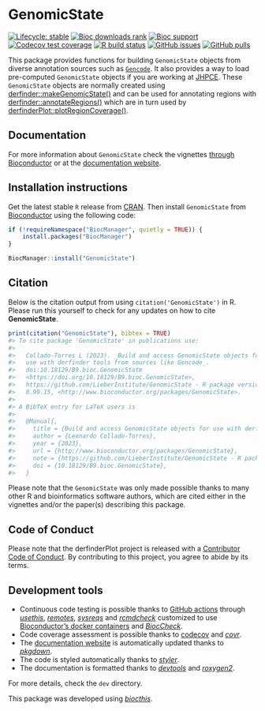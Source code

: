 
<!-- README.md is generated from README.Rmd. Please edit that file -->

# GenomicState

<!-- badges: start -->

[![Lifecycle:
stable](https://img.shields.io/badge/lifecycle-stable-brightgreen.svg)](https://www.tidyverse.org/lifecycle/#stable)
[![Bioc downloads
rank](https://bioconductor.org/shields/downloads/release/GenomicState.svg)](http://bioconductor.org/packages/stats/data-annotation/GenomicState)
[![Bioc
support](https://bioconductor.org/shields/posts/GenomicState.svg)](https://support.bioconductor.org/tag/GenomicState)
[![Codecov test
coverage](https://codecov.io/gh/LieberInstitute/GenomicState/branch/devel/graph/badge.svg)](https://codecov.io/gh/LieberInstitute/GenomicState?branch=devel)
[![R build
status](https://github.com/LieberInstitute/GenomicState/workflows/R-CMD-check-bioc/badge.svg)](https://github.com/LieberInstitute/GenomicState/actions)
[![GitHub
issues](https://img.shields.io/github/issues/LieberInstitute/GenomicState)](https://github.com/LieberInstitute/GenomicState/issues)
[![GitHub
pulls](https://img.shields.io/github/issues-pr/LieberInstitute/GenomicState)](https://github.com/LieberInstitute/GenomicState/pulls)
<!-- badges: end -->

This package provides functions for building `GenomicState` objects from
diverse annotation sources such as
[`Gencode`](https://www.gencodegenes.org/human/releases.html). It also
provides a way to load pre-computed `GenomicState` objects if you are
working at [JHPCE](https://jhpce.jhu.edu/). These `GenomicState` objects
are normally created using
[derfinder::makeGenomicState()](http://lcolladotor.github.io/derfinder/reference/makeGenomicState.html)
and can be used for annotating regions with
[derfinder::annotateRegions()](http://lcolladotor.github.io/derfinder/reference/annotateRegions.html)
which are in turn used by
[derfinderPlot::plotRegionCoverage()](http://leekgroup.github.io/derfinderPlot/reference/plotRegionCoverage.html).

## Documentation

For more information about `GenomicState` check the vignettes [through
Bioconductor](http://bioconductor.org/packages/GenomicState) or at the
[documentation website](http://lieberinstitute.github.io/GenomicState).

## Installation instructions

Get the latest stable `R` release from
[CRAN](http://cran.r-project.org/). Then install `GenomicState` from
[Bioconductor](http://bioconductor.org/) using the following code:

``` r
if (!requireNamespace("BiocManager", quietly = TRUE)) {
    install.packages("BiocManager")
}

BiocManager::install("GenomicState")
```

## Citation

Below is the citation output from using `citation('GenomicState')` in R.
Please run this yourself to check for any updates on how to cite
**GenomicState**.

``` r
print(citation("GenomicState"), bibtex = TRUE)
#> To cite package 'GenomicState' in publications use:
#> 
#>   Collado-Torres L (2023). _Build and access GenomicState objects for
#>   use with derfinder tools from sources like Gencode_.
#>   doi:10.18129/B9.bioc.GenomicState
#>   <https://doi.org/10.18129/B9.bioc.GenomicState>,
#>   https://github.com/LieberInstitute/GenomicState - R package version
#>   0.99.15, <http://www.bioconductor.org/packages/GenomicState>.
#> 
#> A BibTeX entry for LaTeX users is
#> 
#>   @Manual{,
#>     title = {Build and access GenomicState objects for use with derfinder tools from sources like Gencode},
#>     author = {Leonardo Collado-Torres},
#>     year = {2023},
#>     url = {http://www.bioconductor.org/packages/GenomicState},
#>     note = {https://github.com/LieberInstitute/GenomicState - R package version 0.99.15},
#>     doi = {10.18129/B9.bioc.GenomicState},
#>   }
```

Please note that the `GenomicState` was only made possible thanks to
many other R and bioinformatics software authors, which are cited either
in the vignettes and/or the paper(s) describing this package.

## Code of Conduct

Please note that the derfinderPlot project is released with a
[Contributor Code of
Conduct](https://contributor-covenant.org/version/2/0/CODE_OF_CONDUCT.html).
By contributing to this project, you agree to abide by its terms.

## Development tools

- Continuous code testing is possible thanks to [GitHub
  actions](https://www.tidyverse.org/blog/2020/04/usethis-1-6-0/)
  through *[usethis](https://CRAN.R-project.org/package=usethis)*,
  *[remotes](https://CRAN.R-project.org/package=remotes)*,
  *[sysreqs](https://github.com/r-hub/sysreqs)* and
  *[rcmdcheck](https://CRAN.R-project.org/package=rcmdcheck)* customized
  to use [Bioconductor’s docker
  containers](https://www.bioconductor.org/help/docker/) and
  *[BiocCheck](https://bioconductor.org/packages/3.17/BiocCheck)*.
- Code coverage assessment is possible thanks to
  [codecov](https://codecov.io/gh) and
  *[covr](https://CRAN.R-project.org/package=covr)*.
- The [documentation
  website](http://lieberinstitute.github.io/GenomicState) is
  automatically updated thanks to
  *[pkgdown](https://CRAN.R-project.org/package=pkgdown)*.
- The code is styled automatically thanks to
  *[styler](https://CRAN.R-project.org/package=styler)*.
- The documentation is formatted thanks to
  *[devtools](https://CRAN.R-project.org/package=devtools)* and
  *[roxygen2](https://CRAN.R-project.org/package=roxygen2)*.

For more details, check the `dev` directory.

This package was developed using
*[biocthis](https://bioconductor.org/packages/3.17/biocthis)*.
